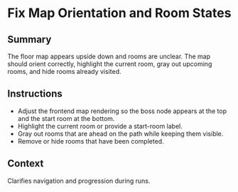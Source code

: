 # Fix Map Orientation and Room States

## Summary
The floor map appears upside down and rooms are unclear. The map should orient correctly, highlight the current room, gray out upcoming rooms, and hide rooms already visited.

## Instructions
- Adjust the frontend map rendering so the boss node appears at the top and the start room at the bottom.
- Highlight the current room or provide a start-room label.
- Gray out rooms that are ahead on the path while keeping them visible.
- Remove or hide rooms that have been completed.

## Context
Clarifies navigation and progression during runs.
